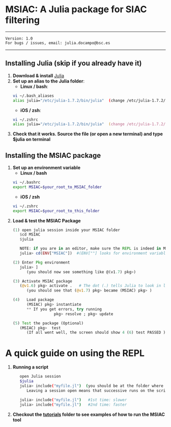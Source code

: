 MSIAC: A Julia package for SIAC filtering
========
_________________________________________________
	Version: 1.0
	For bugs / issues, email: julia.docampo@bsc.es
_________________________________________________


## Installing Julia (skip if you already have it)

   1. ****Download &  install**** [Julia](https://julialang.org/downloads/)
   2. ****Set up an alias to the Julia folder****:
      - ****Linux / bash****: 
      ```bash 
      vi ~/.bash_aliases 
      alias julia="/etc/julia-1.7.2/bin/julia"  (change /etc/julia-1.7.2/  to your path to Julia folder)
      ```
      - ****iOS / zsh****: 
      ```zsh
      vi ~/.zshrc 
      alias julia="/etc/julia-1.7.2/bin/julia"  (change /etc/julia-1.7.2/  to your path to Julia folder)
      ```
   3. ****Check that it works. Source the file (or open a new terminal) and type $julia on terminal****

## Installing the MSIAC package
   1. ****Set up an environment variable****
      - ****Linux / bash****
      ```bash
      vi ~/.bashrc
      export MSIAC=$your_root_to_MSIAC_folder
      ```
      - ****iOS / zsh****
      ```zsh
      vi ~/.zshrc
      export MSIAC=$your_root_to_this_folder
      ```
   2. ****Load & test the MSIAC Package****
      ```julia
      (1) open julia session inside your MSIAC folder
         $cd MSIAC
         $julia

         NOTE: if you are in an editor, make sure the REPL is indeed in MSIAC:
         julia> cd(ENV["MSIAC"])  #(ENV[""] looks for environment variables)

      (2) Enter Pkg environment
         julia> ]
            (you should now see something like @(v1.7) pkg>)

      (3) Activate MSIAC package
         (@v1.6) pkg> activate .   # The dot (.) tells Julia to look in local folder
            (you should see that (@v1.7) pkg> became (MSIAC) pkg> )

      (4)	Load package
            (MSIAC) pkg> instantiate
            ** If you get errors, try running
                        pkg> resolve ; pkg> update

      (5) Test the package (Optional)
         (MSIAC) pkg>  test
            (If all went well, the screen should show 4 (6) test PASSED )
      ```

# A quick guide on using the REPL
   1. ****Running a script****
      ```bash
         open Julia session
         $julia
         julia> include("myfile.jl")  (you should be at the folder where myfile lives)
            Leaving a session open means that successive runs on the script are faster as it does not recompile:

         julia> include("myfile.jl")   #1st time: slower
         julia> include("myfile.jl")   #2nd time: faster
      ```
   2. ****Checkout the [tutorials](https://gitlab.com/siac_magic/siac-magic-tools/-/tree/main/MSIAC/tutorials) folder to see examples of how to run the MSIAC tool****

